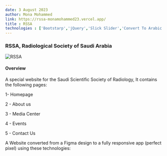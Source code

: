 ```yaml
---
date: 3 August 2023
author: Mona Mohammed
link: https://rssa-monamohammed23.vercel.app/
title : RSSA
technologies : ['Bootstarp','jQuery','Slick Slider','Convert To Arabic']
---
```


### RSSA, Radiological Society of Saudi Arabia

![RSSA](/images/rssa/profile.png)

#### Overview

A special website for the Saudi Scientific Society of Radiology,
It contains the following pages:

1- Homepage

2 - About us

3 - Media Center

4 - Events

5 - Contact Us

A Website converted from a Figma design to a fully responsive app (perfect pixel) using these technologies: 
